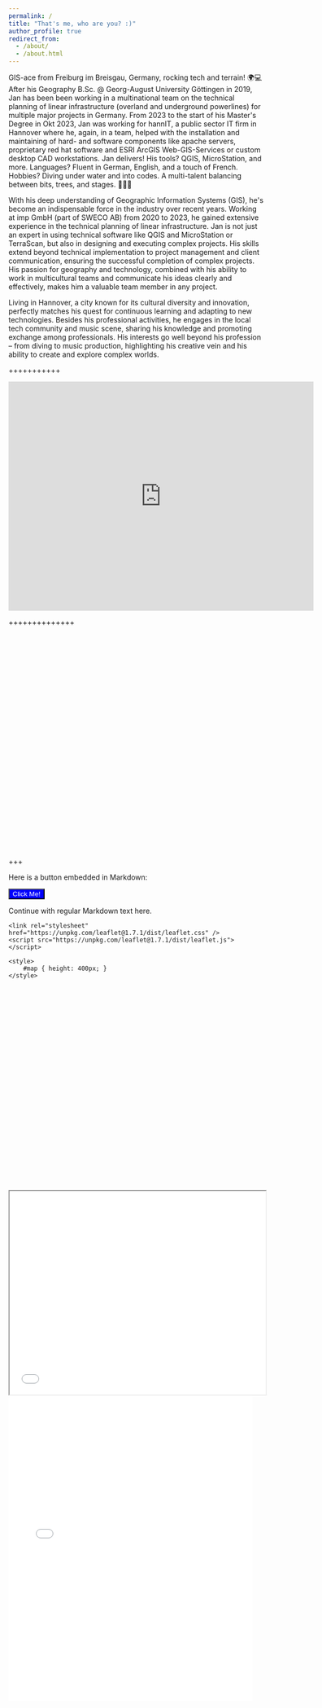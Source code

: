 ```yaml
---
permalink: /
title: "That's me, who are you? :)"
author_profile: true
redirect_from: 
  - /about/
  - /about.html
---
```



GIS-ace from Freiburg im Breisgau, Germany, rocking tech and terrain! 🌍💻 
After his Geography B.Sc. @ Georg-August University Göttingen in 2019, Jan has been been working in a multinational team on the technical planning of linear infrastructure (overland and underground powerlines) for multiple major projects in Germany. From 2023 to the start of his Master's Degree in Okt 2023, Jan was working for hannIT, a public sector IT firm in Hannover where he, again, in a team, helped with the installation and maintaining of hard- and software components like apache servers, proprietary red hat software and ESRI ArcGIS Web-GIS-Services or custom desktop CAD workstations. Jan delivers! His tools? QGIS, MicroStation, and more. Languages? Fluent in German, English, and a touch of French. Hobbies? Diving under water and into codes. A multi-talent balancing between bits, trees, and stages. 🚀🌳🎤

With his deep understanding of Geographic Information Systems (GIS), he's become an indispensable force in the industry over recent years. Working at imp GmbH (part of SWECO AB) from 2020 to 2023, he gained extensive experience in the technical planning of linear infrastructure. Jan is not just an expert in using technical software like QGIS and MicroStation or TerraScan, but also in designing and executing complex projects. His skills extend beyond technical implementation to project management and client communication, ensuring the successful completion of complex projects. His passion for geography and technology, combined with his ability to work in multicultural teams and communicate his ideas clearly and effectively, makes him a valuable team member in any project.

Living in Hannover, a city known for its cultural diversity and innovation, perfectly matches his quest for continuous learning and adapting to new technologies. Besides his professional activities, he engages in the local tech community and music scene, sharing his knowledge and promoting exchange among professionals. His interests go well beyond his profession – from diving to music production, highlighting his creative vein and his ability to create and explore complex worlds.

+++++++++++





<iframe
  width="600"
  height="450"
  style="border:0"
  loading="lazy"
  allowfullscreen
  referrerpolicy="no-referrer-when-downgrade"
  src="https://www.google.com/maps/embed/v1/place?key=API_KEY
    &q=Space+Needle,Seattle+WA">
</iframe>

++++++++++++++











#











<!DOCTYPE html>
<html>
<head>
    <title>Simple Leaflet Map</title>
    <meta charset="utf-8" />
    <meta name="viewport" content="width=device-width, initial-scale=1.0">
    <link rel="stylesheet" href="https://unpkg.com/leaflet@1.7.1/dist/leaflet.css" />
    <style>
        #map {
            height: 400px;
            width: 100%;
        }
    </style>
</head>
<body>

<div id="map"></div>

<script src="https://unpkg.com/leaflet@1.7.1/dist/leaflet.js"></script>
<script>
    var map = L.map('map').setView([51.505, -0.09], 13); // Set view to [latitude, longitude], zoom level

    L.tileLayer('https://{s}.tile.openstreetmap.org/{z}/{x}/{y}.png', {
        attribution: 'Map data &copy; <a href="https://www.openstreetmap.org/">OpenStreetMap</a> contributors'
    }).addTo(map);

    // Adding a marker to the map at the same coordinates
    L.marker([51.505, -0.09]).addTo(map)
        .bindPopup('A pretty CSS3 popup.<br> Easily customizable.')
        .openPopup();
</script>

</body>
</html>







+++



Here is a button embedded in Markdown:

<button style="background-color: blue; color: white;">Click Me!</button>

Continue with regular Markdown text here.

<!DOCTYPE html>
<html>
<head>
    <title>Leaflet Map with Markers</title>
    <meta charset="utf-8" />
    <meta name="viewport" content="width=device-width, initial-scale=1.0">

    <link rel="stylesheet" href="https://unpkg.com/leaflet@1.7.1/dist/leaflet.css" />
    <script src="https://unpkg.com/leaflet@1.7.1/dist/leaflet.js"></script>

    <style>
        #map { height: 400px; }
    </style>
</head>
<body>

<div id="map"></div>

<script>
    var map = L.map('map').setView([52.37052, 9.73322], 6); // Set view to a center point between the two cities

    L.tileLayer('https://{s}.tile.openstreetmap.org/{z}/{x}/{y}.png', {
        attribution: '&copy; <a href="https://www.openstreetmap.org/copyright">OpenStreetMap</a> contributors'
    }).addTo(map);

    // Marker for Hannover
    L.marker([52.37052, 9.73322]).addTo(map)
        .bindPopup('<b>Hannover</b>');

    // Marker for Freiburg im Breisgau
    L.marker([47.99901, 7.8421]).addTo(map)
        .bindPopup('<b>Freiburg im Breisgau</b>');
</script>

</body>
</html>


<iframe src="map.html" width="100%" height="400"></iframe>




<iframe src="/talkmap/map.html" height="600" width="480" style="border:none;"></iframe>

